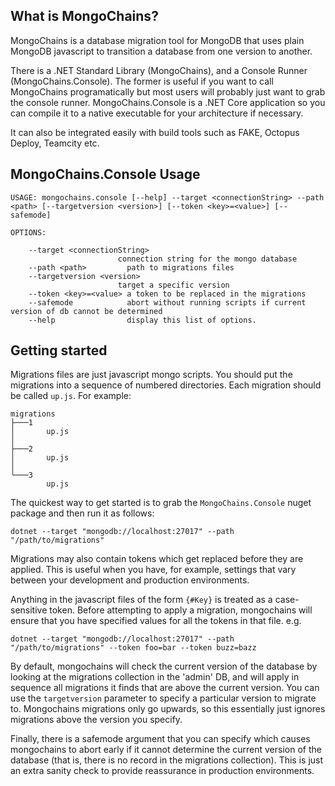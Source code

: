 What is MongoChains?
--------------------

MongoChains is a database migration tool for MongoDB that uses plain MongoDB javascript to transition a database from one version to another.

There is a .NET Standard Library (MongoChains), and a Console Runner (MongoChains.Console). The former is useful if you want to call MongoChains programatically but most users will probably just want to grab the console runner. MongoChains.Console is a .NET Core application so you can compile it to a native executable for your architecture if necessary.

It can also be integrated easily with build tools such as FAKE, Octopus Deploy, Teamcity etc.


MongoChains.Console Usage
-------------------------

    USAGE: mongochains.console [--help] --target <connectionString> --path <path> [--targetversion <version>] [--token <key>=<value>] [--safemode]

    OPTIONS:

        --target <connectionString>
                            connection string for the mongo database
        --path <path>         path to migrations files
        --targetversion <version>
                            target a specific version
        --token <key>=<value> a token to be replaced in the migrations
        --safemode            abort without running scripts if current version of db cannot be determined
        --help                display this list of options.

Getting started
---------------
Migrations files are just javascript mongo scripts. You should put the migrations into a sequence of numbered directories. Each migration should be called ```up.js```. For example:

    migrations
    ├───1
    │       up.js
    │
    ├───2
    │       up.js
    │
    └───3
            up.js

The quickest way to get started is to grab the ```MongoChains.Console``` nuget package and then run it as follows:

    dotnet --target "mongodb://localhost:27017" --path "/path/to/migrations"

Migrations may also contain tokens which get replaced before they are applied. This is useful when you have, for example, settings that vary between your development and production environments.

Anything in the javascript files of the form ```{#Key}``` is treated as a case-sensitive token. Before attempting to apply a migration, mongochains will ensure that you have specified values for all the tokens in that file. e.g.

    dotnet --target "mongodb://localhost:27017" --path "/path/to/migrations" --token foo=bar --token buzz=bazz

By default, mongochains will check the current version of the database by looking at the migrations collection in the 'admin' DB, and will apply in sequence all migrations it finds that are above the current version. You can use the ```targetversion``` parameter to specify a particular version to migrate to. Mongochains migrations only go upwards, so this essentially just ignores migrations above the version you specify.

Finally, there is a safemode argument that you can specify which causes mongochains to abort early if it cannot determine the current version of the database (that is, there is no record in the migrations collection). This is just an extra sanity check to provide reassurance in production environments.
